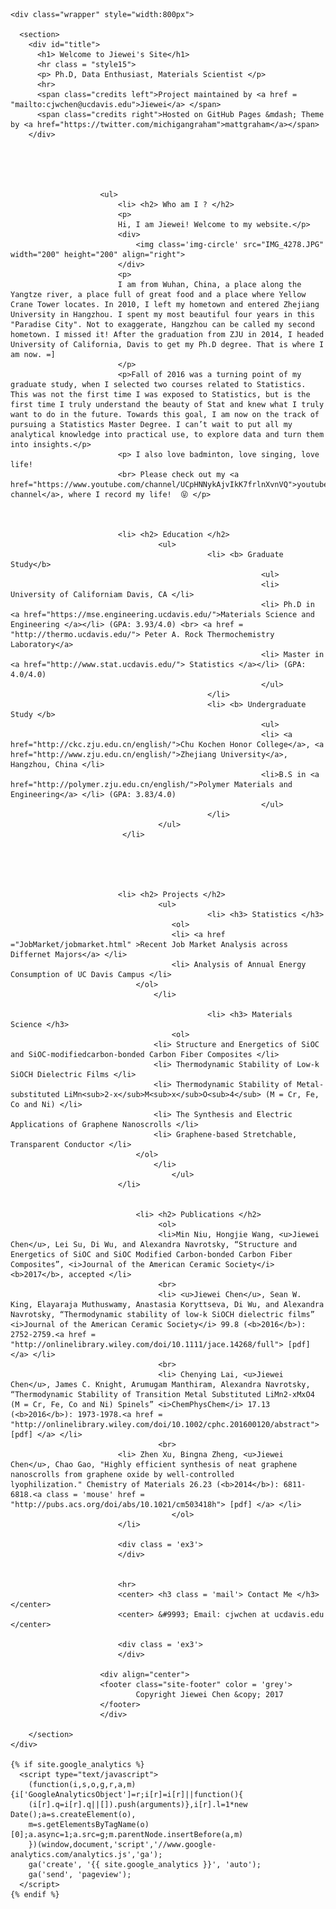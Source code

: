 <html>
  <head>
    <meta charset="utf-8">
    <meta http-equiv="X-UA-Compatible" content="chrome=1">
    <title> Meet Jiewei Chen </title>
    <link rel="stylesheet" href="{{ '/assets/css/style.css?v=' | append: site.github.build_revision | relative_url }}">
    <script src="https://ajax.googleapis.com/ajax/libs/jquery/1.7.1/jquery.min.js"></script>
    <script src="/assets/js/style.js"></script>
    <script src="{{ '/assets/js/respond.js' | relative_url }}"></script>
    <!--[if lt IE 9]>
      <script src="//html5shiv.googlecode.com/svn/trunk/html5.js"></script>
    <![endif]-->
    <!--[if lt IE 8]>
    <link rel="stylesheet" href="{{ '/assets/css/ie.css' | relative_url }}">
    <![endif]-->
    <meta name="viewport" content="width=device-width, initial-scale=5, user-scalable=yes">

  </head>
  <body>

    <div class="wrapper" style="width:800px">

      <section>
        <div id="title">
          <h1> Welcome to Jiewei's Site</h1>
          <hr class = "style15">
          <p> Ph.D, Data Enthusiast, Materials Scientist </p>
          <hr>
          <span class="credits left">Project maintained by <a href = "mailto:cjwchen@ucdavis.edu">Jiewei</a> </span>
          <span class="credits right">Hosted on GitHub Pages &mdash; Theme by <a href="https://twitter.com/michigangraham">mattgraham</a></span>
        </div>
				
	



						<ul>
							<li> <h2> Who am I ? </h2>
							<p>
							Hi, I am Jiewei! Welcome to my website.</p>
							<div>
								<img class='img-circle' src="IMG_4278.JPG" width="200" height="200" align="right">
							</div>
							<p> 
							I am from Wuhan, China, a place along the Yangtze river, a place full of great food and a place where Yellow Crane Tower locates. In 2010, I left my hometown and entered Zhejiang University in Hangzhou. I spent my most beautiful four years in this "Paradise City". Not to exaggerate, Hangzhou can be called my second hometown. I missed it! After the graduation from ZJU in 2014, I headed University of California, Davis to get my Ph.D degree. That is where I am now. =] 
							</p>
							<p>Fall of 2016 was a turning point of my graduate study, when I selected two courses related to Statistics. This was not the first time I was exposed to Statistics, but is the first time I truly understand the beauty of Stat and knew what I truly want to do in the future. Towards this goal, I am now on the track of pursuing a Statistics Master Degree. I can’t wait to put all my analytical knowledge into practical use, to explore data and turn them into insights.</p>
							<p> I also love badminton, love singing, love life! 
							<br> Please check out my <a href="https://www.youtube.com/channel/UCpHNNykAjvIkK7frlnXvnVQ">youtube channel</a>, where I record my life!  😝 </p>



							<li> <h2> Education </h2>  
									 <ul> 
												<li> <b> Graduate Study</b> 
															<ul> 
															<li> University of Californiam Davis, CA </li>
															<li> Ph.D in <a href="https://mse.engineering.ucdavis.edu/">Materials Science and Engineering </a></li> (GPA: 3.93/4.0) <br> <a href = "http://thermo.ucdavis.edu/"> Peter A. Rock Thermochemistry Laboratory</a>
															<li> Master in <a href="http://www.stat.ucdavis.edu/"> Statistics </a></li> (GPA: 4.0/4.0)
															</ul>
												</li> 
												<li> <b> Undergraduate Study </b> 
															<ul>
															<li> <a href="http://ckc.zju.edu.cn/english/">Chu Kochen Honor College</a>, <a href="http://www.zju.edu.cn/english/">Zhejiang University</a>, Hangzhou, China </li>
															<li>B.S in <a href="http://polymer.zju.edu.cn/english/">Polymer Materials and Engineering</a> </li> (GPA: 3.83/4.0)
															</ul>
												</li>
									 </ul>
							 </li> 





							<li> <h2> Projects </h2>
									 <ul> 
												<li> <h3> Statistics </h3>
										<ol>
										<li> <a href ="JobMarket/jobmarket.html" >Recent Job Market Analysis across Differnet Majors</a> </li>
										<li> Analysis of Annual Energy Consumption of UC Davis Campus </li>
								</ol>
									</li>

												<li> <h3> Materials Science </h3>
										<ol>
									<li> Structure and Energetics of SiOC and SiOC-modifiedcarbon-bonded Carbon Fiber Composites </li>
									<li> Thermodynamic Stability of Low-k SiOCH Dielectric Films </li>
									<li> Thermodynamic Stability of Metal-substituted LiMn<sub>2-x</sub>M<sub>x</sub>O<sub>4</sub> (M = Cr, Fe, Co and Ni) </li>
									<li> The Synthesis and Electric Applications of Graphene Nanoscrolls </li>
									<li> Graphene-based Stretchable, Transparent Conductor </li>		
								</ol>
									</li>
										</ul>
							</li> 


								<li> <h2> Publications </h2>
									 <ol> 
									 <li>Min Niu, Hongjie Wang, <u>Jiewei Chen</u>, Lei Su, Di Wu, and Alexandra Navrotsky, “Structure and Energetics of SiOC and SiOC Modified Carbon-bonded Carbon Fiber Composites”, <i>Journal of the American Ceramic Society</i> <b>2017</b>, accepted </li>
									 <br>
									 <li> <u>Jiewei Chen</u>, Sean W. King, Elayaraja Muthuswamy, Anastasia Koryttseva, Di Wu, and Alexandra Navrotsky, “Thermodynamic stability of low-k SiOCH dielectric films” <i>Journal of the American Ceramic Society</i> 99.8 (<b>2016</b>): 2752-2759.<a href = "http://onlinelibrary.wiley.com/doi/10.1111/jace.14268/full"> [pdf] </a> </li>
									 <br>
									 <li> Chenying Lai, <u>Jiewei Chen</u>, James C. Knight, Arumugam Manthiram, Alexandra Navrotsky,  “Thermodynamic Stability of Transition Metal Substituted LiMn2-xMxO4 (M = Cr, Fe, Co and Ni) Spinels” <i>ChemPhysChem</i> 17.13 (<b>2016</b>): 1973-1978.<a href = "http://onlinelibrary.wiley.com/doi/10.1002/cphc.201600120/abstract"> [pdf] </a> </li>
									 <br>
							<li> Zhen Xu, Bingna Zheng, <u>Jiewei Chen</u>, Chao Gao, "Highly efficient synthesis of neat graphene nanoscrolls from graphene oxide by well-controlled lyophilization." Chemistry of Materials 26.23 (<b>2014</b>): 6811-6818.<a class = 'mouse' href = "http://pubs.acs.org/doi/abs/10.1021/cm503418h"> [pdf] </a> </li>
										</ol>
							</li> 

							<div class = 'ex3'>
							</div>


							<hr>
							<center> <h3 class = 'mail'> Contact Me </h3> </center>
							<center> &#9993; Email: cjwchen at ucdavis.edu </center>

							<div class = 'ex3'>
							</div>  

						<div align="center">
						<footer class="site-footer" color = 'grey'>
								Copyright Jiewei Chen &copy; 2017
						</footer>
						</div>

		</section>
    </div>

    {% if site.google_analytics %}
      <script type="text/javascript">
        (function(i,s,o,g,r,a,m){i['GoogleAnalyticsObject']=r;i[r]=i[r]||function(){
        (i[r].q=i[r].q||[]).push(arguments)},i[r].l=1*new Date();a=s.createElement(o),
        m=s.getElementsByTagName(o)[0];a.async=1;a.src=g;m.parentNode.insertBefore(a,m)
        })(window,document,'script','//www.google-analytics.com/analytics.js','ga');
        ga('create', '{{ site.google_analytics }}', 'auto');
        ga('send', 'pageview');
      </script>
    {% endif %}
  </body>
</html
